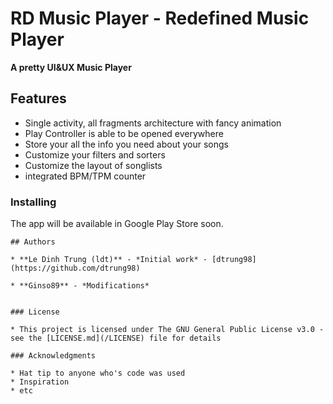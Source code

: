 # RD Music Player - Redefined Music Player
**A pretty UI&UX Music Player**

## Features
* Single activity, all fragments architecture with fancy animation
* Play Controller is able to be opened everywhere
* Store your all the info you need about your songs
* Customize your filters and sorters
* Customize the layout of songlists
* integrated BPM/TPM counter

### Installing
The app will be available in Google Play Store soon.
```
## Authors

* **Le Dinh Trung (ldt)** - *Initial work* - [dtrung98](https://github.com/dtrung98)

* **Ginso89** - *Modifications*


### License

* This project is licensed under The GNU General Public License v3.0 - see the [LICENSE.md](/LICENSE) file for details

### Acknowledgments

* Hat tip to anyone who's code was used
* Inspiration
* etc


